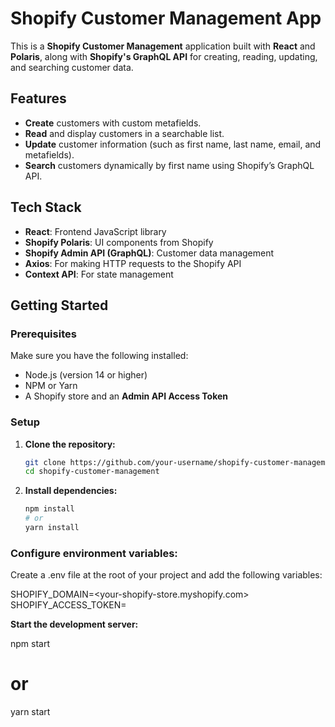 # Shopify Customer Management App

This is a **Shopify Customer Management** application built with **React** and **Polaris**, along with **Shopify's GraphQL API** for creating, reading, updating, and searching customer data.

## Features

- **Create** customers with custom metafields.
- **Read** and display customers in a searchable list.
- **Update** customer information (such as first name, last name, email, and metafields).
- **Search** customers dynamically by first name using Shopify’s GraphQL API.

## Tech Stack

- **React**: Frontend JavaScript library
- **Shopify Polaris**: UI components from Shopify
- **Shopify Admin API (GraphQL)**: Customer data management
- **Axios**: For making HTTP requests to the Shopify API
- **Context API**: For state management

## Getting Started

### Prerequisites

Make sure you have the following installed:

- Node.js (version 14 or higher)
- NPM or Yarn
- A Shopify store and an **Admin API Access Token**

### Setup

1. **Clone the repository:**

   ```bash
   git clone https://github.com/your-username/shopify-customer-management.git
   cd shopify-customer-management

   ```

2. **Install dependencies:**

   ```bash
   npm install
   # or
   yarn install
   ```

### Configure environment variables:

Create a .env file at the root of your project and add the following variables:

SHOPIFY_DOMAIN=<your-shopify-store.myshopify.com>
SHOPIFY_ACCESS_TOKEN=<your-shopify-access-token>

**Start the development server:**

npm start

# or

yarn start
